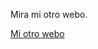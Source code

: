 Mira mi otro webo.

[Mi otro webo](https://ichef.bbci.co.uk/news/640/cpsprodpb/7614/production/_105482203__105172250_gettyimages-857294664.jpg)